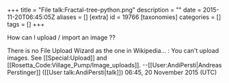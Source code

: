 +++
title = "File talk:Fractal-tree-python.png"
description = ""
date = 2015-11-20T06:45:05Z
aliases = []
[extra]
id = 19766
[taxonomies]
categories = []
tags = []
+++

How can I upload / import an image ??

There is no File Upload Wizard as the one in Wikipedia...
: You can't upload images. See [[Special:Upload]] and [[Rosetta_Code:Village_Pump/Image_uploads]]. --[[User:AndiPersti|Andreas Perstinger]] ([[User talk:AndiPersti|talk]]) 06:45, 20 November 2015 (UTC)
